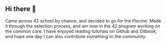 ## Hi there 👋

Came across 42 school by chance, and decided to go for the Piscine.
Made it through the selection process, and am now in the 42 program working on the common core.
I have enjoyed reading tutorials on Github and Gitbook, and hope one day I can also contribute something to the community.

<!--
**wrobbot/wrobbot** is a ✨ _special_ ✨ repository because its `README.md` (this file) appears on your GitHub profile.

Here are some ideas to get you started:

- 🔭 I’m currently working on ...
- 🌱 I’m currently learning ...
- 👯 I’m looking to collaborate on ...
- 🤔 I’m looking for help with ...
- 💬 Ask me about ...
- 📫 How to reach me: ...
- 😄 Pronouns: ...
- ⚡ Fun fact: ...
-->
